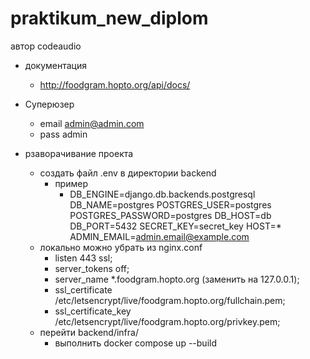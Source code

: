 # praktikum_new_diplom
автор codeaudio
* документация
  * http://foodgram.hopto.org/api/docs/
* Суперюзер
  * email admin@admin.com
  * pass admin
  
* рзаворачивание проекта
  * создать файл .env в директории backend
    * пример
      * DB_ENGINE=django.db.backends.postgresql
        DB_NAME=postgres
        POSTGRES_USER=postgres
        POSTGRES_PASSWORD=postgres
        DB_HOST=db
        DB_PORT=5432
        SECRET_KEY=secret_key
        HOST=*
        ADMIN_EMAIL=admin.email@example.com
  * локально можно убрать из nginx.conf 
      * listen 443 ssl;
      *  server_tokens off;
      * server_name *.foodgram.hopto.org (заменить на 127.0.0.1); 
      * ssl_certificate /etc/letsencrypt/live/foodgram.hopto.org/fullchain.pem;
      * ssl_certificate_key /etc/letsencrypt/live/foodgram.hopto.org/privkey.pem;      
  * перейти backend/infra/
    * выполнить docker compose up --build
